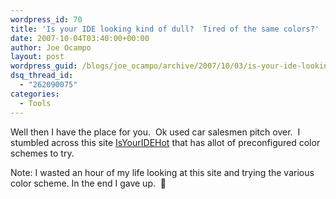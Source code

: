 ```yaml
---
wordpress_id: 70
title: 'Is your IDE looking kind of dull?  Tired of the same colors?'
date: 2007-10-04T03:40:00+00:00
author: Joe Ocampo
layout: post
wordpress_guid: /blogs/joe_ocampo/archive/2007/10/03/is-your-ide-looking-kind-of-dull-tired-of-the-same-colors.aspx
dsq_thread_id:
  - "262090075"
categories:
  - Tools
---
```

Well then I have the place for you.&nbsp; Ok used car salesmen pitch over.&nbsp; I stumbled across this site <a href="http://idehotornot.ning.com/" target="_blank">IsYourIDEHot</a> that has allot of preconfigured color schemes to try.&nbsp; 

Note: I wasted an hour of my life looking at this site and trying the various color scheme. In the end I gave up.&nbsp; 🙂